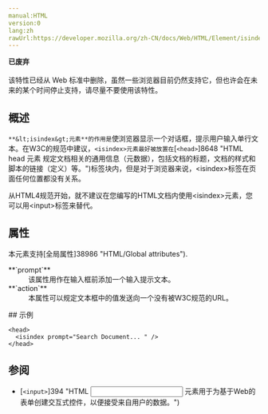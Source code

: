 ```yaml
---
manual:HTML
version:0
lang:zh
rawUrl:https://developer.mozilla.org/zh-CN/docs/Web/HTML/Element/isindex
---
```






**已废弃**<br></br>该特性已经从 Web 标准中删除，虽然一些浏览器目前仍然支持它，但也许会在未来的某个时间停止支持，请尽量不要使用该特性。




## 概述<a name="Summary"></a>


`**&lt;isindex&gt;元素**的作用是`使浏览器显示一个对话框，提示用户输入单行文本。在W3C的规范中建议，`<isindex>元素最好被放置在`[`<head>`]8648 "HTML head 元素 规定文档相关的通用信息（元数据），包括文档的标题，文档的样式和脚本的链接（定义）等。")标签块内，但是对于浏览器来说，&lt;isindex&gt;标签在页面任何位置都没有关系。



从HTML4规范开始，就不建议在您编写的HTML文档内使用&lt;isindex&gt;元素，您可以用&lt;input&gt;标签来替代。


## 属性<a name="Attributes"></a>


本元素支持[全局属性]38986 "HTML/Global attributes").

<dl><dt id=''>**`prompt`**</dt><dd>该属性用作在输入框前添加一个输入提示文本。</dd><dt id=''>**`action`**</dt><dd>本属性可以规定文本框中的值发送向一个没有被W3C规范的URL。</dd></dl>
## 示例<a name="示例"></a>

```
<head>
  <isindex prompt="Search Document... " />
</head>
```

## 参阅<a name="See_also"></a>

* [`<input>`]394 "HTML <input> 元素用于为基于Web的表单创建交互式控件，以便接受来自用户的数据。")



